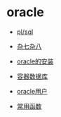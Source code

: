 # oracle

> [](https://docs.oracle.com/en/database/oracle/oracle-database/19/development.html)


- [pl/sql](plsql/index.md)
- [杂七杂八](other.md)

- [oracle的安装](./install.md)
- [容器数据库](./container.md)
- [oracle用户]()
- [常用函数](function/index.md)